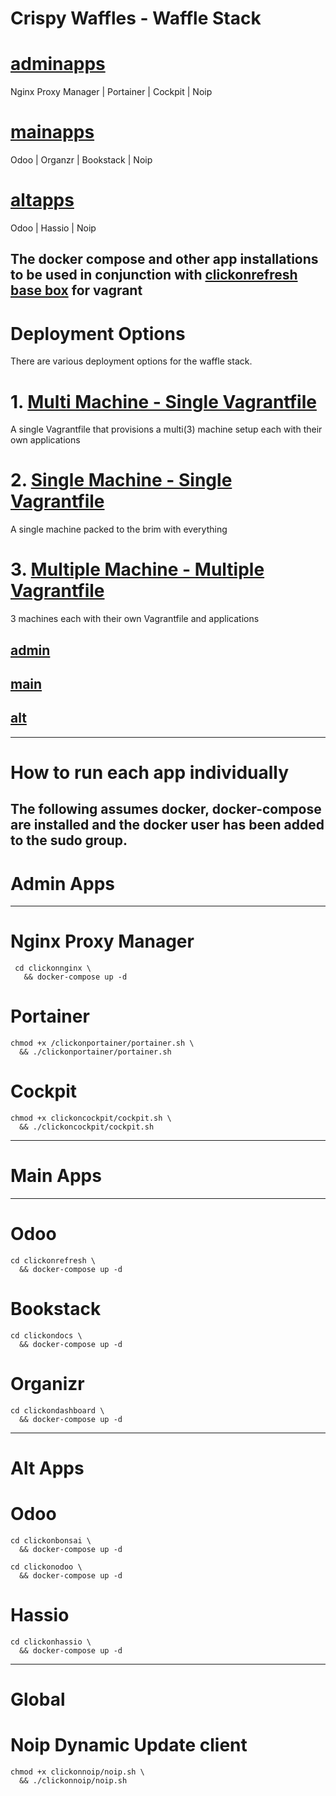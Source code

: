 # Crispy Waffles - Waffle Stack

# [adminapps](https://github.com/Crispy-Waffles/Crispy-Waffles/tree/admin-apps)
Nginx Proxy Manager | Portainer | Cockpit | Noip

# [mainapps](https://github.com/Crispy-Waffles/Crispy-Waffles/tree/main-apps)
Odoo | Organzr | Bookstack | Noip

# [altapps](https://github.com/Crispy-Waffles/Crispy-Waffles/tree/alt-apps)
Odoo | Hassio | Noip

## The docker compose and other app installations to be used in conjunction with [clickonrefresh base box](https://app.vagrantup.com/clickonrefresh/boxes/clickonrefresh-ubuntu20.04) for vagrant

# Deployment Options
   There are various deployment options for the waffle stack.

# 1. [Multi Machine - Single Vagrantfile](https://github.com/Crispy-Waffles/Crispy-Waffles/tree/crispy-waffles/multi-machine)
   A single Vagrantfile that provisions a multi(3) machine setup each with their own applications

# 2. [Single Machine - Single Vagrantfile](https://github.com/Crispy-Waffles/Crispy-Waffles/tree/crispy-waffles/single-machine)
   A single machine packed to the brim with everything

# 3. [Multiple Machine - Multiple Vagrantfile](https://github.com/Crispy-Waffles/Crispy-Waffles/tree/crispy-waffles)
   3 machines each with their own Vagrantfile and applications
   
##   [admin](https://github.com/Crispy-Waffles/Crispy-Waffles/tree/crispy-waffles/adminapps)

##   [main](https://github.com/Crispy-Waffles/Crispy-Waffles/tree/crispy-waffles/mainapps)

##   [alt](https://github.com/Crispy-Waffles/Crispy-Waffles/tree/crispy-waffles/altapps)
 
____________________________________________________________

# How to run each app individually

The following assumes docker, docker-compose are installed and the docker user has been added to the sudo group.
----------------------------------------------
# Admin Apps
---

# Nginx Proxy Manager
 
```
 cd clickonnginx \
   && docker-compose up -d
```

# Portainer

```
chmod +x /clickonportainer/portainer.sh \
  && ./clickonportainer/portainer.sh
```

# Cockpit

```
chmod +x clickoncockpit/cockpit.sh \
  && ./clickoncockpit/cockpit.sh
```

------------------------------------------------
# Main Apps
---

# Odoo

```
cd clickonrefresh \
  && docker-compose up -d
```

# Bookstack

```
cd clickondocs \
  && docker-compose up -d
```

# Organizr

```
cd clickondashboard \
  && docker-compose up -d
```

------------------------------------------------
# Alt Apps

# Odoo

```
cd clickonbonsai \
  && docker-compose up -d
```
```
cd clickonodoo \
  && docker-compose up -d
```

# Hassio

```
cd clickonhassio \
  && docker-compose up -d
```

------------------------------------------------
# Global

# Noip Dynamic Update client

```
chmod +x clickonnoip/noip.sh \
  && ./clickonnoip/noip.sh
```


<!-- {% seo %} -->
